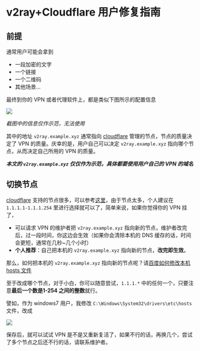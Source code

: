# v2ray+Cloudflare 用户修复指南

## 前提

通常用户可能会拿到

- 一段加密的文字
- 一个链接
- 一个二维码
- 其他场景...

最终到你的 VPN 或者代理软件上，都是类似下图所示的配置信息

![](./assets/images/截图20210710123049.png)

_截图中的信息仅作示范，无法使用_

其中的地址 `v2ray.example.xyz` 通常指向 [cloudflare][cloudflare] 管理的节点，节点的质量决定了 VPN 的质量。庆幸的是，用户自己可以决定 `v2ray.example.xyz` 指向哪个节点，从而决定自己所用的 VPN 的质量。

_**本文的 `v2ray.example.xyz` 仅仅作为示范，具体都要使用用户自己的 VPN 的域名**_

## 切换节点

[cloudflare][cloudflare] 支持的节点很多，可以参考[这里](./cloudflareNodes/allNodes.md)，由于节点太多，个人建议在 `1.1.1.1-1.1.1.254` 里进行选择就可以了，简单来说，如果你觉得你的 VPN 挂了，
- 可以请求 VPN 的维护者把 `v2ray.example.xyz` 指向新的节点，维护者改完后，过一段时间，你这边会生效（如果你会清除本机的 DNS 缓存的话，时间会更短，通常在几秒~几个小时）
- **个人推荐**：自己把本机的 `v2ray.example.xyz` 指向新的节点，**改完即生效**。

那么，如何把本机的 `v2ray.example.xyz` 指向新的节点呢？请[百度如何修改本机 hosts 文件](https://www.baidu.com/s?wd=%E5%A6%82%E4%BD%95%E4%BF%AE%E6%94%B9%E6%9C%AC%E6%9C%BA%20hosts%20%E6%96%87%E4%BB%B6)

至于改成哪个节点，对于小白，你可以随意尝试，`1.1.1.*` 中的任何一个，只要注意**最后一个数是1-254 之间的整数**就行。

譬如，作为 windows7 用户，我修改 `C:\Windows\System32\drivers\etc\hosts` 文件，改成

![](./assets/images/截图20210710125208.png)

保存后，就可以试试 VPN 是不是又重新复活了，如果不行的话，再换几个，尝试了多个节点之后还不行的话，请联系维护者。

[cloudflare]: http://cloudflare.com/
